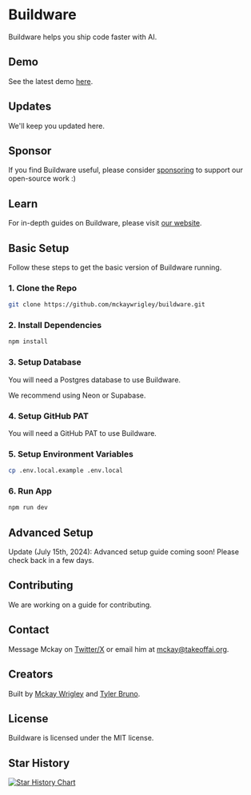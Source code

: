 # Buildware

Buildware helps you ship code faster with AI.

## Demo

See the latest demo [here](https://twitter.com/mckaywrigley).

## Updates

We'll keep you updated here.

## Sponsor

If you find Buildware useful, please consider [sponsoring](https://github.com/sponsors/mckaywrigley) to support our open-source work :)

## Learn

For in-depth guides on Buildware, please visit [our website](https://mckaywrigley.com).

## Basic Setup

Follow these steps to get the basic version of Buildware running.

### 1. Clone the Repo

```bash
git clone https://github.com/mckaywrigley/buildware.git
```

### 2. Install Dependencies

```bash
npm install
```

### 3. Setup Database

You will need a Postgres database to use Buildware.

We recommend using Neon or Supabase.

### 4. Setup GitHub PAT

You will need a GitHub PAT to use Buildware.

### 5. Setup Environment Variables

```bash
cp .env.local.example .env.local
```

### 6. Run App

```bash
npm run dev
```

## Advanced Setup

Update (July 15th, 2024): Advanced setup guide coming soon! Please check back in a few days.

## Contributing

We are working on a guide for contributing.

## Contact

Message Mckay on [Twitter/X](https://twitter.com/mckaywrigley) or email him at [mckay@takeoffai.org](mailto:mckay@takeoffai.org).

## Creators

Built by [Mckay Wrigley](https://twitter.com/mckaywrigley) and [Tyler Bruno](https://twitter.com/tylerbruno05).

## License

Buildware is licensed under the MIT license.

## Star History

[![Star History Chart](https://api.star-history.com/svg?repos=mckaywrigley/buildware&type=Date)](https://star-history.com/#mckaywrigley/buildware&Date)
